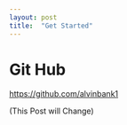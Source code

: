 ```yaml
---
layout: post
title:  "Get Started"
---
```

# Git Hub
https://github.com/alvinbank1

(This Post will Change)
